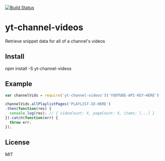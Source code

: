 [![Build Status](https://travis-ci.org/CrockAgile/yt-channel-videos.svg?branch=master)](https://travis-ci.org/CrockAgile/yt-channel-videos)

# yt-channel-videos 
Retrieve snippet data for all of a channel's videos

## Install
npm install -S yt-channel-videos

## Example
```javascript
var channelVids = require('yt-channel-videos')('YOUTUBE-API-KEY-HERE');

channelVids.allPlaylistPages('PLAYLIST-ID-HERE')
.then(function(res) {
  console.log(res); // { videoCount: X, pageCount: X, items: [...] }
}).catch(function(err) {
  throw err;
});
```

## License
MIT
